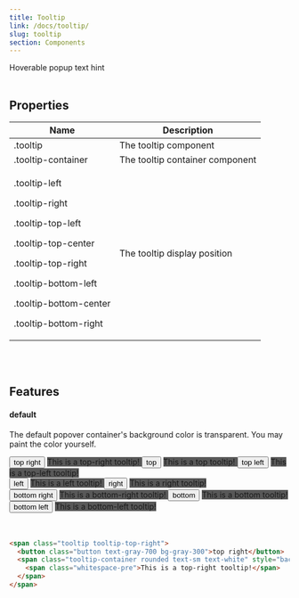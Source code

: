 ```yaml
---
title: Tooltip
link: /docs/tooltip/
slug: tooltip
section: Components
---
```


Hoverable popup text hint
<br>
<br>


## Properties
<table class="ro-table-group ro-table-group-outline">
  <thead>
    <tr>
      <th>Name</th>
      <th>Description</th>
    </tr>
  </thead>
  <tbody class="align-baseline">
    <tr>
      <td>.tooltip</td>
      <td>
        The tooltip component
      </td>
    </tr>
    <tr>
      <td>.tooltip-container</td>
      <td>
        The tooltip container component
      </td>
    </tr>
    <tr>
      <td>
        <p>.tooltip-left</p>
        <p>.tooltip-right</p>
        <p>.tooltip-top-left</p>
        <p>.tooltip-top-center</p>
        <p>.tooltip-top-right</p>
        <p>.tooltip-bottom-left</p>
        <p>.tooltip-bottom-center</p>
        <p>.tooltip-bottom-right</p>
      </td>
      <td>
        The tooltip display position
      </td>
    </tr>
  </tbody>
</table>
<br>
<br>

## Features
#### default
The default popover container's background color is transparent. You may paint the color yourself.

<div class="flex justify-between my-6">
  <span class="tooltip tooltip-top-right">
    <button class="button text-gray-700 bg-gray-300">top right</button>
    <span class="tooltip-container rounded text-sm text-white" style="background: rgba(0,0,0,.65);">
      <span class="whitespace-pre">This is a top-right tooltip!</span>
    </span>
  </span>
  <span class="tooltip tooltip-top-center">
    <button class="button text-gray-700 bg-gray-300">top</button>
    <span class="tooltip-container rounded text-sm text-white" style="background: rgba(0,0,0,.65)">
      <span class="whitespace-pre">This is a top tooltip!</span>
    </span>
  </span>
  <span class="tooltip tooltip-top-left">
    <button class="button text-gray-700 bg-gray-300">top left</button>
    <span class="tooltip-container rounded text-sm text-white" style="background: rgba(0,0,0,.65)">
      <span class="whitespace-pre">This is a top-left tooltip!</span>
    </span>
  </span>
</div>
<div class="flex justify-between my-6">
  <span class="tooltip tooltip-right">
    <button class="button text-gray-700 bg-gray-300">left</button>
    <span class="tooltip-container rounded text-sm text-white" style="background: rgba(0,0,0,.65)">
      <span class="whitespace-pre">This is a left tooltip!</span>
    </span>
  </span>
  <span class="tooltip tooltip-left">
    <button class="button text-gray-700 bg-gray-300">right</button>
    <span class="tooltip-container rounded text-sm text-white" style="background: rgba(0,0,0,.65)">
      <span class="whitespace-pre">This is a right tooltip!</span>
    </span>
  </span>
</div>
<div class="flex justify-between my-6">
  <span class="tooltip tooltip-bottom-right">
    <button class="button text-gray-700 bg-gray-300">bottom right</button>
    <span class="tooltip-container rounded text-sm text-white" style="background: rgba(0,0,0,.65)">
      <span class="whitespace-pre">This is a bottom-right tooltip!</span>
    </span>
  </span>
  <span class="tooltip tooltip-bottom-center">
    <button class="button text-gray-700 bg-gray-300">bottom</button>
    <span class="tooltip-container rounded text-sm text-white" style="background: rgba(0,0,0,.65)">
      <span class="whitespace-pre">This is a bottom tooltip!</span>
    </span>
  </span>
  <span class="tooltip tooltip-bottom-left">
    <button class="button text-gray-700 bg-gray-300">bottom left</button>
    <span class="tooltip-container rounded text-sm text-white" style="background: rgba(0,0,0,.65)">
      <span class="whitespace-pre">This is a bottom-left tooltip!</span>
    </span>
  </span>
</div>
<br>
<br>

```html {}
<span class="tooltip tooltip-top-right">
  <button class="button text-gray-700 bg-gray-300">top right</button>
  <span class="tooltip-container rounded text-sm text-white" style="background: rgba(0,0,0,.65);">
    <span class="whitespace-pre">This is a top-right tooltip!</span>
  </span>
</span>
```